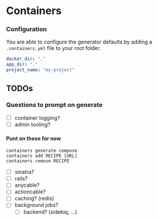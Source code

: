# Containers

### Configuration

You are able to configure the generator defaults by adding a `.containers.yml` file to your root folder.

```yaml
docker_dir: "."
app_dir: "."
project_name: "my-project"
```

## TODOs

### Questions to prompt on generate

- [ ] container logging?
- [ ] admin tooling?

#### Punt on these for now

```
containers generate compose
containers add RECIPE [URL]
containers remove RECIPE
```

- [ ] sinatra?
- [ ] rails?
- [ ] anycable?
- [ ] actioncable?
- [ ] caching? (redis)
- [ ] background jobs?
  - [ ] backend? (sidekiq, ...)
